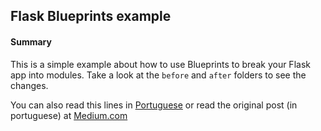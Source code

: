 ## Flask Blueprints example


#### Summary

This is a simple example about how to use Blueprints to break your Flask app into modules. Take a look at the `before` and `after` folders to see the changes.

You can also read this lines in [Portuguese](README_pt-BR.md) or read the original post (in portuguese) at [Medium.com](https://medium.com/trainingcenter/flask-blueprints-em-mi%C3%BAdos-41c1da8e020a)
